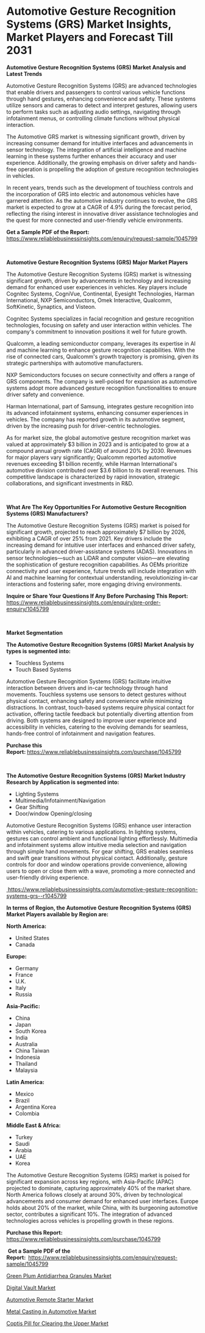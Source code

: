 <p><h1>Automotive Gesture Recognition Systems (GRS) Market Insights, Market Players and Forecast Till 2031</h1></p><p><strong>Automotive Gesture Recognition Systems (GRS) Market Analysis and Latest Trends</strong></p>
<p><p>Automotive Gesture Recognition Systems (GRS) are advanced technologies that enable drivers and passengers to control various vehicle functions through hand gestures, enhancing convenience and safety. These systems utilize sensors and cameras to detect and interpret gestures, allowing users to perform tasks such as adjusting audio settings, navigating through infotainment menus, or controlling climate functions without physical interaction. </p><p>The Automotive GRS market is witnessing significant growth, driven by increasing consumer demand for intuitive interfaces and advancements in sensor technology. The integration of artificial intelligence and machine learning in these systems further enhances their accuracy and user experience. Additionally, the growing emphasis on driver safety and hands-free operation is propelling the adoption of gesture recognition technologies in vehicles.</p><p>In recent years, trends such as the development of touchless controls and the incorporation of GRS into electric and autonomous vehicles have garnered attention. As the automotive industry continues to evolve, the GRS market is expected to grow at a CAGR of 4.9% during the forecast period, reflecting the rising interest in innovative driver assistance technologies and the quest for more connected and user-friendly vehicle environments.</p></p>
<p><strong>Get a Sample PDF of the Report:&nbsp;</strong> <a href="https://www.reliablebusinessinsights.com/enquiry/request-sample/1045799?utm_campaign=1837&utm_medium=2&utm_source=Github&utm_content=ia&utm_term=06122024&utm_id=automotive-gesture-recognition-systems-grs">https://www.reliablebusinessinsights.com/enquiry/request-sample/1045799</a></p>
<p>&nbsp;</p>
<p><strong>Automotive Gesture Recognition Systems (GRS) Major Market Players</strong></p>
<p><p>The Automotive Gesture Recognition Systems (GRS) market is witnessing significant growth, driven by advancements in technology and increasing demand for enhanced user experiences in vehicles. Key players include Cognitec Systems, CogniVue, Continental, Eyesight Technologies, Harman International, NXP Semiconductors, Omek Interactive, Qualcomm, SoftKinetic, Synaptics, and Visteon.</p><p>Cognitec Systems specializes in facial recognition and gesture recognition technologies, focusing on safety and user interaction within vehicles. The company's commitment to innovation positions it well for future growth.</p><p>Qualcomm, a leading semiconductor company, leverages its expertise in AI and machine learning to enhance gesture recognition capabilities. With the rise of connected cars, Qualcomm's growth trajectory is promising, given its strategic partnerships with automotive manufacturers.</p><p>NXP Semiconductors focuses on secure connectivity and offers a range of GRS components. The company is well-poised for expansion as automotive systems adopt more advanced gesture recognition functionalities to ensure driver safety and convenience.</p><p>Harman International, part of Samsung, integrates gesture recognition into its advanced infotainment systems, enhancing consumer experiences in vehicles. The company has reported growth in its automotive segment, driven by the increasing push for driver-centric technologies.</p><p>As for market size, the global automotive gesture recognition market was valued at approximately $3 billion in 2023 and is anticipated to grow at a compound annual growth rate (CAGR) of around 20% by 2030. Revenues for major players vary significantly; Qualcomm reported automotive revenues exceeding $1 billion recently, while Harman International's automotive division contributed over $3.6 billion to its overall revenues. This competitive landscape is characterized by rapid innovation, strategic collaborations, and significant investments in R&D.</p></p>
<p>&nbsp;</p>
<p><strong>What Are The Key Opportunities For Automotive Gesture Recognition Systems (GRS) Manufacturers?</strong></p>
<p><p>The Automotive Gesture Recognition Systems (GRS) market is poised for significant growth, projected to reach approximately $7 billion by 2026, exhibiting a CAGR of over 25% from 2021. Key drivers include the increasing demand for intuitive user interfaces and enhanced driver safety, particularly in advanced driver-assistance systems (ADAS). Innovations in sensor technologies—such as LiDAR and computer vision—are elevating the sophistication of gesture recognition capabilities. As OEMs prioritize connectivity and user experience, future trends will include integration with AI and machine learning for contextual understanding, revolutionizing in-car interactions and fostering safer, more engaging driving environments.</p></p>
<p><strong>Inquire or Share Your Questions If Any Before Purchasing This Report:</strong> <a href="https://www.reliablebusinessinsights.com/enquiry/pre-order-enquiry/1045799?utm_campaign=1837&utm_medium=2&utm_source=Github&utm_content=ia&utm_term=06122024&utm_id=automotive-gesture-recognition-systems-grs">https://www.reliablebusinessinsights.com/enquiry/pre-order-enquiry/1045799</a></p>
<p>&nbsp;</p>
<p><strong>Market Segmentation</strong></p>
<p><strong>The Automotive Gesture Recognition Systems (GRS) Market Analysis by types is segmented into:</strong></p>
<p><ul><li>Touchless Systems</li><li>Touch Based Systems</li></ul></p>
<p><p>Automotive Gesture Recognition Systems (GRS) facilitate intuitive interaction between drivers and in-car technology through hand movements. Touchless systems use sensors to detect gestures without physical contact, enhancing safety and convenience while minimizing distractions. In contrast, touch-based systems require physical contact for activation, offering tactile feedback but potentially diverting attention from driving. Both systems are designed to improve user experience and accessibility in vehicles, catering to the evolving demands for seamless, hands-free control of infotainment and navigation features.</p></p>
<p><strong>Purchase this Report:&nbsp;</strong><a href="https://www.reliablebusinessinsights.com/purchase/1045799?utm_campaign=1837&utm_medium=2&utm_source=Github&utm_content=ia&utm_term=06122024&utm_id=automotive-gesture-recognition-systems-grs">https://www.reliablebusinessinsights.com/purchase/1045799</a></p>
<p>&nbsp;</p>
<p><strong>The Automotive Gesture Recognition Systems (GRS) Market Industry Research by Application is segmented into:</strong></p>
<p><ul><li>Lighting Systems</li><li>Multimedia/Infotainment/Navigation</li><li>Gear Shifting</li><li>Door/window Opening/closing</li></ul></p>
<p><p>Automotive Gesture Recognition Systems (GRS) enhance user interaction within vehicles, catering to various applications. In lighting systems, gestures can control ambient and functional lighting effortlessly. Multimedia and infotainment systems allow intuitive media selection and navigation through simple hand movements. For gear shifting, GRS enables seamless and swift gear transitions without physical contact. Additionally, gesture controls for door and window operations provide convenience, allowing users to open or close them with a wave, promoting a more connected and user-friendly driving experience.</p></p>
<p><a href="https://www.reliablebusinessinsights.com/automotive-gesture-recognition-systems-grs--r1045799?utm_campaign=1837&utm_medium=2&utm_source=Github&utm_content=ia&utm_term=06122024&utm_id=automotive-gesture-recognition-systems-grs">&nbsp;https://www.reliablebusinessinsights.com/automotive-gesture-recognition-systems-grs--r1045799</a></p>
<p><strong>In terms of Region, the Automotive Gesture Recognition Systems (GRS) Market Players available by Region are:</strong></p>
<p>
    <p> <strong> North America: </strong>
        <ul>
            <li>United States</li>
            <li>Canada</li>
        </ul>
        </p> 
    <p> <strong> Europe: </strong>
        <ul>
            <li>Germany</li>
            <li>France</li>
            <li>U.K.</li>
            <li>Italy</li>
            <li>Russia</li>
        </ul>
        </p> 
    <p> <strong> Asia-Pacific: </strong>
        <ul>
            <li>China</li>
            <li>Japan</li>
            <li>South Korea</li>
            <li>India</li>
            <li>Australia</li>
            <li>China Taiwan</li>
            <li>Indonesia</li>
            <li>Thailand</li>
            <li>Malaysia</li>
        </ul>
        </p> 
    <p> <strong> Latin America: </strong>
        <ul>
            <li>Mexico</li>
            <li>Brazil</li>
            <li>Argentina Korea</li>
            <li>Colombia</li>
        </ul>
        </p> 
    <p> <strong> Middle East & Africa: </strong>
        <ul>
            <li>Turkey</li>
            <li>Saudi</li>
            <li>Arabia</li>
            <li>UAE</li>
            <li>Korea</li>
        </ul>
    </p>
    </p>
<p><p>The Automotive Gesture Recognition Systems (GRS) market is poised for significant expansion across key regions, with Asia-Pacific (APAC) projected to dominate, capturing approximately 40% of the market share. North America follows closely at around 30%, driven by technological advancements and consumer demand for enhanced user interfaces. Europe holds about 20% of the market, while China, with its burgeoning automotive sector, contributes a significant 10%. The integration of advanced technologies across vehicles is propelling growth in these regions.</p></p>
<p><strong>Purchase this Report: </strong><a href="https://www.reliablebusinessinsights.com/purchase/1045799?utm_campaign=1837&utm_medium=2&utm_source=Github&utm_content=ia&utm_term=06122024&utm_id=automotive-gesture-recognition-systems-grs">https://www.reliablebusinessinsights.com/purchase/1045799</a></p>
<p>&nbsp;<strong>Get a Sample PDF of the Report:&nbsp;&nbsp;</strong><a href="https://www.reliablebusinessinsights.com/enquiry/request-sample/1045799?utm_campaign=1837&utm_medium=2&utm_source=Github&utm_content=ia&utm_term=06122024&utm_id=automotive-gesture-recognition-systems-grs">https://www.reliablebusinessinsights.com/enquiry/request-sample/1045799</a></p>
<p><strong></strong></p>
<p><p><a href="https://issuu.com/reportprime-2/docs/green-plum-antidiarrhea-granules-market-size-2030.?utm_campaign=1837&utm_medium=2&utm_source=Github&utm_content=ia&utm_term=06122024&utm_id=automotive-gesture-recognition-systems-grs">Green Plum Antidiarrhea Granules Market</a></p><p><a href="https://www.linkedin.com/pulse/digital-vault-market-size-forecast-2024-2031-anticipated-prege?utm_campaign=1837&utm_medium=2&utm_source=Github&utm_content=ia&utm_term=06122024&utm_id=automotive-gesture-recognition-systems-grs">Digital Vault Market</a></p><p><a href="https://github.com/christalmodica79/Market-Research-Report-List-1/blob/main/automotive-remote-starter-market.md?utm_campaign=1837&utm_medium=2&utm_source=Github&utm_content=ia&utm_term=06122024&utm_id=automotive-gesture-recognition-systems-grs">Automotive Remote Starter Market</a></p><p><a href="https://github.com/tona7vba/Market-Research-Report-List-1/blob/main/metal-casting-in-automotive-market.md?utm_campaign=1837&utm_medium=2&utm_source=Github&utm_content=ia&utm_term=06122024&utm_id=automotive-gesture-recognition-systems-grs">Metal Casting in Automotive Market</a></p><p><a href="https://issuu.com/reportprime-2/docs/coptis-pill-for-clearing-the-upper-market-size-203?utm_campaign=1837&utm_medium=2&utm_source=Github&utm_content=ia&utm_term=06122024&utm_id=automotive-gesture-recognition-systems-grs">Coptis Pill for Clearing the Upper Market</a></p></p>